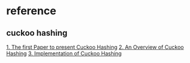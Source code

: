 # reference

## cuckoo hashing

[1. The first Paper to present Cuckoo Hashing](https://www.cs.tau.ac.il/~shanir/advanced-seminar-data-structures-2009/bib/pagh01cuckoo.pdf)
[2. An Overview of Cuckoo Hashing](https://cs.stanford.edu/~rishig/courses/ref/l13a.pdf)
[3. Implementation of Cuckoo Hashing](https://programming.guide/cuckoo-hashing.html)

